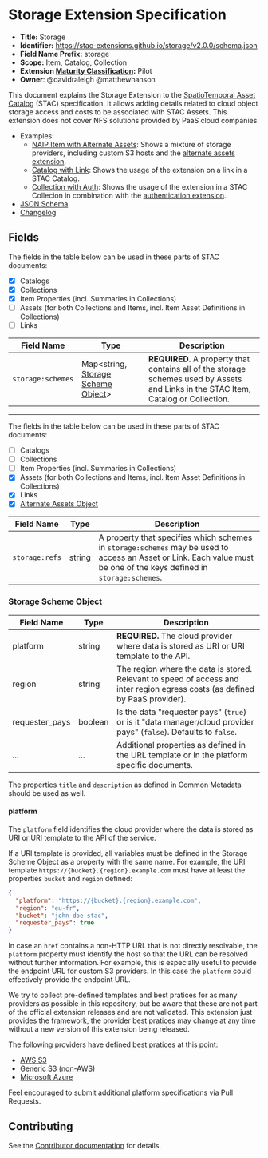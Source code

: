 # Storage Extension Specification

- **Title:** Storage
- **Identifier:** <https://stac-extensions.github.io/storage/v2.0.0/schema.json>
- **Field Name Prefix:** storage
- **Scope:** Item, Catalog, Collection
- **Extension [Maturity Classification](https://github.com/radiantearth/stac-spec/tree/master/extensions/README.md#extension-maturity):** Pilot
- **Owner**: @davidraleigh @matthewhanson

This document explains the Storage Extension to the [SpatioTemporal Asset Catalog](https://github.com/radiantearth/stac-spec) (STAC) specification.
It allows adding details related to cloud object storage access and costs to be associated with STAC Assets.
This extension does not cover NFS solutions provided by PaaS cloud companies.

- Examples:
  - [NAIP Item with Alternate Assets](examples/item-naip.json): Shows a mixture of storage providers, including custom S3 hosts
    and the [alternate assets extension](https://github.com/stac-extensions/alternate-assets).
  - [Catalog with Link](examples/catalog-link.json): Shows the usage of the extension on a link in a STAC Catalog.
  - [Collection with Auth](examples/catalog-link.json): Shows the usage of the extension in a STAC Collecion in combination with the
    [authentication extension](https://github.com/stac-extensions/authentication).
- [JSON Schema](json-schema/schema.json)
- [Changelog](./CHANGELOG.md)

## Fields

The fields in the table below can be used in these parts of STAC documents:

- [x] Catalogs
- [x] Collections
- [x] Item Properties (incl. Summaries in Collections)
- [ ] Assets (for both Collections and Items, incl. Item Asset Definitions in Collections)
- [ ] Links

| Field Name        | Type                                                         | Description |
| ----------------- | ------------------------------------------------------------ | ----------- |
| `storage:schemes` | Map<string, [Storage Scheme Object](#storage-scheme-object)> | **REQUIRED.** A property that contains all of the storage schemes used by Assets and Links in the STAC Item, Catalog or Collection. |

---

The fields in the table below can be used in these parts of STAC documents:

- [ ] Catalogs
- [ ] Collections
- [ ] Item Properties (incl. Summaries in Collections)
- [x] Assets (for both Collections and Items, incl. Item Asset Definitions in Collections)
- [x] Links
- [x] [Alternate Assets Object](https://github.com/stac-extensions/alternate-assets?tab=readme-ov-file#alternate-asset-object)

| Field Name     | Type    | Description |
| -------------- | ------- | ----------- |
| `storage:refs` | string  | A property that specifies which schemes in `storage:schemes` may be used to access an Asset or Link. Each value must be one of the keys defined in `storage:schemes`. |

### Storage Scheme Object

| Field Name     | Type    | Description |
| -------------- | ------- | ----------- |
| platform       | string  | **REQUIRED.** The cloud provider where data is stored as URI or URI template to the API. |
| region         | string  | The region where the data is stored. Relevant to speed of access and inter region egress costs (as defined by PaaS provider). |
| requester_pays | boolean | Is the data "requester pays" (`true`) or is it "data manager/cloud provider pays" (`false`). Defaults to `false`. |
| ...            | ...     | Additional properties as defined in the URL template or in the platform specific documents. |

The properties `title` and `description` as defined in Common Metadata should be used as well.

#### platform

The `platform` field identifies the cloud provider where the data is stored as URI or URI template to the API of the service.

If a URI template is provided, all variables must be defined in the Storage Scheme Object as a property with the same name.
For example, the URI template `https://{bucket}.{region}.example.com` must have at least the properties 
`bucket` and `region` defined:

```json
{
  "platform": "https://{bucket}.{region}.example.com",
  "region": "eu-fr",
  "bucket": "john-doe-stac",
  "requester_pays": true
}
```

In case an `href` contains a non-HTTP URL that is not directly resolvable,
the `platform` property must identify the host so that the URL can be resolved without further information.
For example, this is especially useful to provide the endpoint URL for custom S3 providers.
In this case the `platform` could effectively provide the endpoint URL.

We try to collect pre-defined templates and best pratices for as many providers as possible
in this repository, but be aware that these are not part of the official extension releases
and are not validated. This extension just provides the framework, the provider best pratices
may change at any time without a new version of this extension being released.

The following providers have defined best pratices at this point:

- [AWS S3](platforms/aws-s3.md)
- [Generic S3 (non-AWS)](platforms/s3.md)
- [Microsoft Azure](platforms/ms-azure.md)

Feel encouraged to submit additional platform specifications via Pull Requests.

## Contributing

See the [Contributor documentation](CONTRIBUTING.md) for details.
